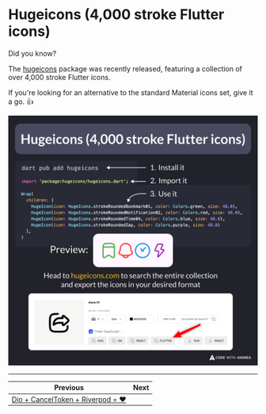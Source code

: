 # Hugeicons (4,000 stroke Flutter icons)

Did you know?

The [hugeicons](https://pub.dev/packages/hugeicons) package was recently released, featuring a collection of over 4,000 stroke Flutter icons.

If you're looking for an alternative to the standard Material icons set, give it a go. 👍

![](173.png)

<!--
To install, run: dart pub add hugeicons

import 'package:hugeicons/hugeicons.dart';

Wrap(
  children: [
    HugeIcon(icon: HugeIcons.strokeRoundedBookmark01, color: Colors.green, size: 48.0),
    HugeIcon(icon: HugeIcons.strokeRoundedNotification02, color: Colors.red, size: 48.0),
    HugeIcon(icon: HugeIcons.strokeRoundedTime04, color: Colors.blue, size: 48.0),
    HugeIcon(icon: HugeIcons.strokeRoundedZap, color: Colors.purple, size: 48.0)
  ],
)

Head to hugeicons.com to search the entire collection and export the icons in your desired format.
-->

---

| Previous | Next |
| -------- | ---- |
| [Dio + CancelToken + Riverpod = ❤️](../0172-dio-cancel-token-riverpod/index.md) |  |

<!-- TWITTER|https://x.com/biz84/status/1815306027568390349 -->
<!-- LINKEDIN|https://www.linkedin.com/posts/andreabizzotto_did-you-know-the-hugeicons-package-was-activity-7221071863290937344-shWZ  -->


